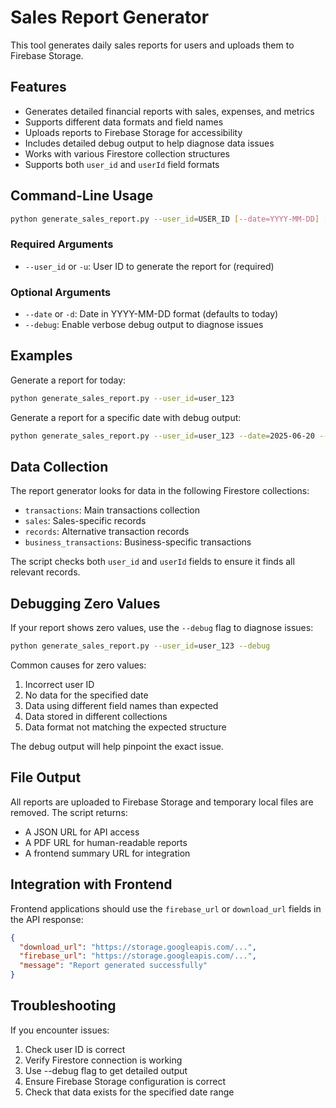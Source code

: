 # Sales Report Generator

This tool generates daily sales reports for users and uploads them to Firebase Storage.

## Features

- Generates detailed financial reports with sales, expenses, and metrics
- Supports different data formats and field names
- Uploads reports to Firebase Storage for accessibility
- Includes detailed debug output to help diagnose data issues
- Works with various Firestore collection structures
- Supports both `user_id` and `userId` field formats

## Command-Line Usage

```bash
python generate_sales_report.py --user_id=USER_ID [--date=YYYY-MM-DD] [--debug]
```

### Required Arguments

- `--user_id` or `-u`: User ID to generate the report for (required)

### Optional Arguments

- `--date` or `-d`: Date in YYYY-MM-DD format (defaults to today)
- `--debug`: Enable verbose debug output to diagnose issues

## Examples

Generate a report for today:

```bash
python generate_sales_report.py --user_id=user_123
```

Generate a report for a specific date with debug output:

```bash
python generate_sales_report.py --user_id=user_123 --date=2025-06-20 --debug
```

## Data Collection

The report generator looks for data in the following Firestore collections:

- `transactions`: Main transactions collection
- `sales`: Sales-specific records
- `records`: Alternative transaction records
- `business_transactions`: Business-specific transactions

The script checks both `user_id` and `userId` fields to ensure it finds all relevant records.

## Debugging Zero Values

If your report shows zero values, use the `--debug` flag to diagnose issues:

```bash
python generate_sales_report.py --user_id=user_123 --debug
```

Common causes for zero values:

1. Incorrect user ID
2. No data for the specified date
3. Data using different field names than expected
4. Data stored in different collections
5. Data format not matching the expected structure

The debug output will help pinpoint the exact issue.

## File Output

All reports are uploaded to Firebase Storage and temporary local files are removed. The script returns:

- A JSON URL for API access
- A PDF URL for human-readable reports
- A frontend summary URL for integration

## Integration with Frontend

Frontend applications should use the `firebase_url` or `download_url` fields in the API response:

```json
{
  "download_url": "https://storage.googleapis.com/...",
  "firebase_url": "https://storage.googleapis.com/...",
  "message": "Report generated successfully"
}
```

## Troubleshooting

If you encounter issues:

1. Check user ID is correct
2. Verify Firestore connection is working
3. Use --debug flag to get detailed output
4. Ensure Firebase Storage configuration is correct
5. Check that data exists for the specified date range
